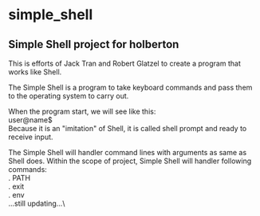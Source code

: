 # simple_shell

## Simple Shell project for holberton

This is efforts of Jack Tran and Robert Glatzel to create a program that works like Shell.

The Simple Shell is a program to take keyboard commands and pass them to the operating system to carry out.

When the program start, we will see like this:\
user@name$\
Because it is an "imitation" of Shell, it is called shell prompt and ready to receive input.

The Simple Shell will handler command lines with arguments as same as Shell does. Within the scope of project, Simple Shell will handler following commands:\
. PATH\
. exit\
. env\
...still updating...\ 
